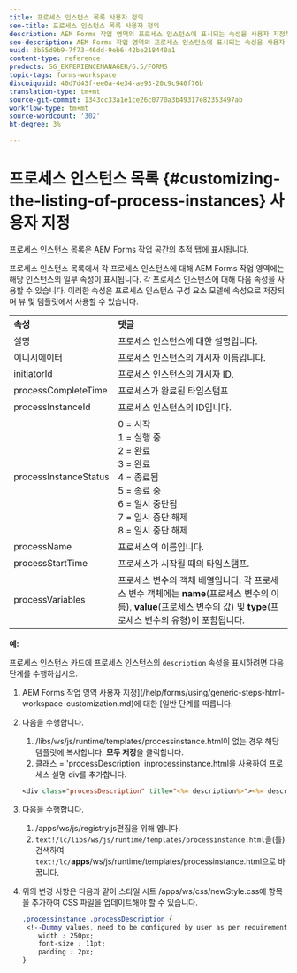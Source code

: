 ```yaml
---
title: 프로세스 인스턴스 목록 사용자 정의
seo-title: 프로세스 인스턴스 목록 사용자 정의
description: AEM Forms 작업 영역의 프로세스 인스턴스에 표시되는 속성을 사용자 지정하는 방법
seo-description: AEM Forms 작업 영역의 프로세스 인스턴스에 표시되는 속성을 사용자 지정하는 방법
uuid: 3b55d9b9-7f73-46dd-9eb6-42be218440a1
content-type: reference
products: SG_EXPERIENCEMANAGER/6.5/FORMS
topic-tags: forms-workspace
discoiquuid: 40d7d43f-ee0a-4e34-ae93-20c9c940f76b
translation-type: tm+mt
source-git-commit: 1343cc33a1e1ce26c0770a3b49317e82353497ab
workflow-type: tm+mt
source-wordcount: '302'
ht-degree: 3%

---
```



# 프로세스 인스턴스 목록 {#customizing-the-listing-of-process-instances} 사용자 지정

프로세스 인스턴스 목록은 AEM Forms 작업 공간의 추적 탭에 표시됩니다.

프로세스 인스턴스 목록에서 각 프로세스 인스턴스에 대해 AEM Forms 작업 영역에는 해당 인스턴스의 일부 속성이 표시됩니다. 각 프로세스 인스턴스에 대해 다음 속성을 사용할 수 있습니다. 이러한 속성은 프로세스 인스턴스 구성 요소 모델에 속성으로 저장되며 뷰 및 템플릿에서 사용할 수 있습니다.

<table>
 <tbody>
  <tr>
   <td><strong>속성</strong></td>
   <td><strong>댓글</strong></td>
  </tr>
  <tr>
   <td>설명</td>
   <td>프로세스 인스턴스에 대한 설명입니다.</td>
  </tr>
  <tr>
   <td>이니시에이터</td>
   <td>프로세스 인스턴스의 개시자 이름입니다.</td>
  </tr>
  <tr>
   <td>initiatorId</td>
   <td>프로세스 인스턴스의 개시자 ID.</td>
  </tr>
  <tr>
   <td>processCompleteTime</td>
   <td>프로세스가 완료된 타임스탬프</td>
  </tr>
  <tr>
   <td>processInstanceId</td>
   <td>프로세스 인스턴스의 ID입니다.</td>
  </tr>
  <tr>
   <td>processInstanceStatus</td>
   <td>0 = 시작<br /> 1 = 실행 중<br /> 2 = 완료<br /> 3 = 완료<br /> 4 = 종료됨<br /> 5 = 종료 중<br /> 6 = 일시 중단됨<br /> 7 = 일시 중단 해제<br /> 8 = 일시 중단 해제</td>
  </tr>
  <tr>
   <td>processName</td>
   <td>프로세스의 이름입니다.</td>
  </tr>
  <tr>
   <td>processStartTime</td>
   <td>프로세스가 시작될 때의 타임스탬프.</td>
  </tr>
  <tr>
   <td>processVariables</td>
   <td>프로세스 변수의 객체 배열입니다. 각 프로세스 변수 객체에는 <strong>name</strong>(프로세스 변수의 이름), <strong>value</strong>(프로세스 변수의 값) 및 <strong> type</strong>(프로세스 변수의 유형)이 포함됩니다.</td>
  </tr>
 </tbody>
</table>

**예:**

프로세스 인스턴스 카드에 프로세스 인스턴스의 `description` 속성을 표시하려면 다음 단계를 수행하십시오.

1. AEM Forms 작업 영역 사용자 지정](/help/forms/using/generic-steps-html-workspace-customization.md)에 대한 [일반 단계를 따릅니다.
1. 다음을 수행합니다.

   1. /libs/ws/js/runtime/templates/processinstance.html이 없는 경우 해당 템플릿에 복사합니다. **모두 저장**&#x200B;을 클릭합니다.
   1. 클래스 = &#39;processDescription&#39; inprocessinstance.html을 사용하여 프로세스 설명 div를 추가합니다.

   ```jsp
   <div class="processDescription" title="<%= description%>"><%= description%></div>
   ```

1. 다음을 수행합니다.

   1. /apps/ws/js/registry.js편집을 위해 엽니다.
   1. `text!/lc/libs/ws/js/runtime/templates/processinstance.html`을(를) 검색하여 `text!/lc/`**apps**/ws/js/runtime/templates/processinstance.html으로 바꿉니다.

1. 위의 변경 사항은 다음과 같이 스타일 시트 /apps/ws/css/newStyle.css에 항목을 추가하여 CSS 파일을 업데이트해야 할 수 있습니다.

   ```css
   .processinstance .processDescription {
    <!--Dummy values, need to be configured by user as per requirement as well as user can add or delete any property depending upon requirement-->
       width : 250px;
       font-size : 11pt;
       padding : 2px;
   }
   ```
